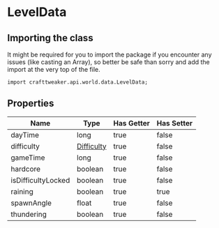 # LevelData

## Importing the class

It might be required for you to import the package if you encounter any issues (like casting an Array), so better be safe than sorry and add the import at the very top of the file.
```zenscript
import crafttweaker.api.world.data.LevelData;
```


## Properties

|        Name        |                    Type                     | Has Getter | Has Setter |
|--------------------|---------------------------------------------|------------|------------|
| dayTime            | long                                        | true       | false      |
| difficulty         | [Difficulty](/vanilla/api/world/Difficulty) | true       | false      |
| gameTime           | long                                        | true       | false      |
| hardcore           | boolean                                     | true       | false      |
| isDifficultyLocked | boolean                                     | true       | false      |
| raining            | boolean                                     | true       | true       |
| spawnAngle         | float                                       | true       | false      |
| thundering         | boolean                                     | true       | false      |

